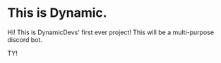 # This is Dynamic.

Hi! This is DynamicDevs' first ever project! 
This will be a multi-purpose discord bot.

TY!